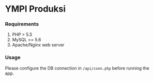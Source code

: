 # YMPI Produksi

### Requirements
1. PHP > 5.5
2. MySQL >= 5.6 
3. Apache/Nginx web server

### Usage
Please configure the DB connection in ```/api/conn.php``` before running the app.
